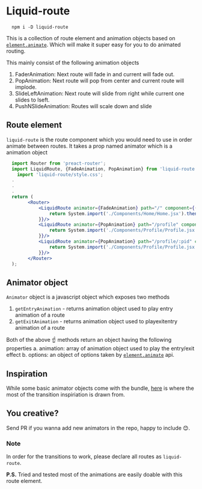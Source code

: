 # Liquid-route
```
  npm i -D liquid-route
```
This is a collection of route element and animation objects based on [`element.animate`](https://developer.mozilla.org/en-US/docs/Web/API/Element/animate). Which will make it super easy for you to do animated routing.

This mainly consist of the following animation objects

1. FaderAnimation: Next route will fade in and current will fade out.
2. PopAnimation: Next route will pop from center and current route will implode.
3. SlideLeftAnimation: Next route will slide from right while current one slides to lseft.
3. PushNSlideAnimation: Routes will scale down and slide

## Route element
`liquid-route` is the route component which you would need to use in order animate between routes. It takes a prop named animator which is a animation object

```jsx
  import Router from 'preact-router';
  import LiquidRoute, {FadeAnimation, PopAnimation} from 'liquid-route';
	import 'liquid-route/style.css';
  .
  .
  .
  return (
		<Router>
			<LiquidRoute animator={FadeAnimation} path="/" component={(url, cb)=>{
				return System.import('./Components/Home/Home.jsx').then(module => module.default);
			}}/>
			<LiquidRoute animator={PopAnimation} path="/profile" component={(url, cb)=>{
				return System.import('./Components/Profile/Profile.jsx').then(module => module.default);
			}}/>
			<LiquidRoute animator={PopAnimation} path="/profile/:pid" component={(url, cb)=>{
				return System.import('./Components/Profile/Profile.jsx').then(module => module.default);
			}}/>
		</Router>
  );
```

## Animator object
`Animator` object is a javascript object which exposes two methods
1. `getEntryAnimation` - returns animation object used to play entry animation of a route
2. `getExitAnimation` - returns animation object used to playexitentry animation of a route

Both of the above ☝ methods return an object having the following properties
a. animation: array of animation object used to play the entry/exit effect
b. options: an object of options taken by [`element.animate`](https://developer.mozilla.org/en-US/docs/Web/API/Element/animate) api.

## Inspiration
While some basic animator objects come with the bundle, [here](https://tympanus.net/Development/PageTransitions/) is where the most of the transition inspiriation is drawn from.

## You creative?
Send PR if you wanna add new animators in the repo, happy to include 😊.

### Note
In order for the transitions to work, please declare all routes as `liquid-route`.


**P.S.** Tried and tested most of the animations are easily doable with this route element.

